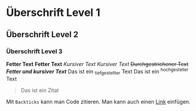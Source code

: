 # Überschrift Level 1
## Überschrift Level 2
### Überschrift Level 3
**Fetter Text**
__Fetter Text__
*Kursiver Text*
_Kursiver Text_
~~Durchgestrichener Text~~
***Fetter und kursiver Text***
Das ist ein <sub>tiefgestellter</sub> Text
Das ist ein <sup>hochgesteller</sup> Text
> Das ist ein Zitat

Mit `Backticks` kann man Code zitieren.
Man kann auch einen [Link](http://www.google.de) einfügen.
